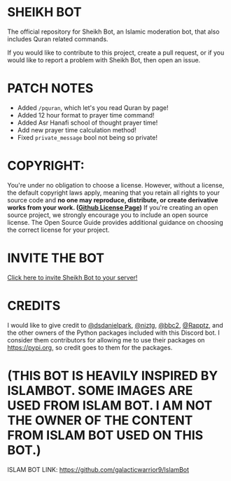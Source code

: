# SHEIKH BOT
The official repository for Sheikh Bot, an Islamic moderation bot, that also includes Quran related commands.

If you would like to contribute to this project, create a pull request, or if you would like to report a problem with Sheikh Bot, then open an issue.

# PATCH NOTES

- Added `/pquran`, which let's you read Quran by page!
- Added 12 hour format to prayer time command!
- Added Asr Hanafi school of thought prayer time!
- Add new prayer time calculation method!
- Fixed `private_message` bool not being so private!

# COPYRIGHT:
You're under no obligation to choose a license. However, without a license, the default copyright laws apply, meaning that you retain all rights to your source code and **no one may reproduce, distribute, or create derivative works from your work. ([Github License Page](https://docs.github.com/en/repositories/managing-your-repositorys-settings-and-features/customizing-your-repository/licensing-a-repository))** If you're creating an open source project, we strongly encourage you to include an open source license. The Open Source Guide provides additional guidance on choosing the correct license for your project.

# INVITE THE BOT
[Click here to invite Sheikh Bot to your server!](https://top.gg/bot/1158481964559503360)

# CREDITS
I would like to give credit to [@dsdanielpark](https://github.com/dsdanielpark), [@niztg](https://github.com/niztg/), [@bbc2](https://github.com/bbc2), [@Rapptz](https://github.com/rapptz), and the other owners of the Python packages included with this Discord bot. I consider them contributors for allowing me to use their packages on https://pypi.org, so credit goes to them for the packages.

# **(THIS BOT IS HEAVILY INSPIRED BY ISLAMBOT. SOME IMAGES ARE USED FROM ISLAM BOT. I AM NOT THE OWNER OF THE CONTENT FROM ISLAM BOT USED ON THIS BOT.)**

ISLAM BOT LINK: https://github.com/galacticwarrior9/IslamBot
